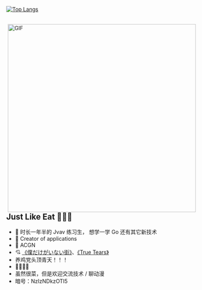 
  [![Top Langs](https://github-readme-stats.vercel.app/api/top-langs/?username=antigenMHC&exclude_repo=github-readme-stats,Blog&layout=compact)](https://github.com/anuraghazra/github-readme-stats)

<p> 
  <br/>
  <img hight="400" width="500" alt="GIF" align="right" src="https://antigenmhc-erciyuan.oss-cn-hangzhou.aliyuncs.com/1439881004_tumblr_ndewn16LCr1trs7ugo1_500.gif">

##  Just Like Eat 🌭🌮🌯

- :orange_book: 时长一年半的 Jvav 练习生， 想学一学 Go 还有其它新技术
- :hammer: Creator of applications
- 👴 ACGN
- 💘 [《僕だけがいない街》](https://www.bilibili.com/bangumi/play/ss3096/?from=search&seid=14813002507578755360)、[《True Tears》](https://www.bilibili.com/bangumi/play/ss2910/?from=search&seid=12856244231300800600) 
- 养鸡党头顶青天！！！
- 🤺🤺🤺🤺 
- 虽然很菜，但是欢迎交流技术 / 聊动漫
- 暗号：NzIzNDkzOTI5

</p>

